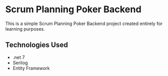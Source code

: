 # Scrum Planning Poker Backend

This is a simple Scrum Planning Poker Backend project created entirely for learning purposes.

## Technologies Used

- .net 7
- Serilog
- Entity Framework
